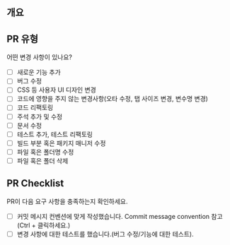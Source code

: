 
## 개요
<!---- 변경 사항 및 관련 이슈에 대해 간단하게 작성해주세요. 어떻게보다 무엇을 왜 수정했는지 설명해주세요. -->

<!---- Resolves: #(Isuue Number) -->

## PR 유형
어떤 변경 사항이 있나요?

- [ ] 새로운 기능 추가
- [ ] 버그 수정
- [ ] CSS 등 사용자 UI 디자인 변경
- [ ] 코드에 영향을 주지 않는 변경사항(오타 수정, 탭 사이즈 변경, 변수명 변경)
- [ ] 코드 리팩토링
- [ ] 주석 추가 및 수정
- [ ] 문서 수정
- [ ] 테스트 추가, 테스트 리팩토링
- [ ] 빌드 부분 혹은 패키지 매니저 수정
- [ ] 파일 혹은 폴더명 수정
- [ ] 파일 혹은 폴더 삭제

## PR Checklist
PR이 다음 요구 사항을 충족하는지 확인하세요.

- [ ] 커밋 메시지 컨벤션에 맞게 작성했습니다.  Commit message convention 참고  (Ctrl + 클릭하세요.) 
- [ ] 변경 사항에 대한 테스트를 했습니다.(버그 수정/기능에 대한 테스트).
